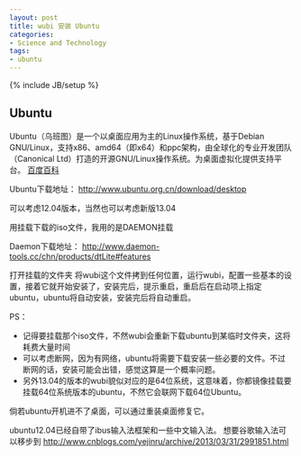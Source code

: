 ```yaml
---
layout: post
title: wubi 安装 Ubuntu
categories:
- Science and Technology
tags:
- ubuntu
---
```

{% include JB/setup %}

## Ubuntu

Ubuntu（乌班图）是一个以桌面应用为主的Linux操作系统，基于Debian GNU/Linux，支持x86、amd64（即x64）和ppc架构，由全球化的专业开发团队（Canonical Ltd）打造的开源GNU/Linux操作系统。为桌面虚拟化提供支持平台。
[百度百科](http://baike.baidu.com/link?url=x3AtS7zTKWpNkwUH08q0Ko2ZsEsoo37H_pZVyH4NNIZAFKyICX-NrIFmMdZqEMpV)

Ubuntu下载地址：
<http://www.ubuntu.org.cn/download/desktop>

可以考虑12.04版本，当然也可以考虑新版13.04

用挂载下载的iso文件，我用的是DAEMON挂载

Daemon下载地址：
<http://www.daemon-tools.cc/chn/products/dtLite#features>

打开挂载的文件夹
将wubi这个文件拷到任何位置，运行wubi，配置一些基本的设置，接着它就开始安装了，安装完后，提示重启，重启后在启动项上指定ubuntu，ubuntu将自动安装，安装完后将自动重启。

PS：

+ 记得要挂载那个iso文件，不然wubi会重新下载ubuntu到某临时文件夹，这将耗费大量时间
+ 可以考虑断网，因为有网络，ubuntu将需要下载安装一些必要的文件。不过断网的话，安装可能会出错，感觉这算是一个概率问题。
+ 另外13.04的版本的wubi貌似对应的是64位系统，这意味着，你都镜像挂载要挂载64位系统版本的ubuntu，不然它会联网下载64位Ubuntu。
 

倘若ubuntu开机进不了桌面，可以通过重装桌面修复它。

ubuntu12.04已经自带了ibus输入法框架和一些中文输入法。
想要谷歌输入法可以移步到
<http://www.cnblogs.com/yejinru/archive/2013/03/31/2991851.html>
